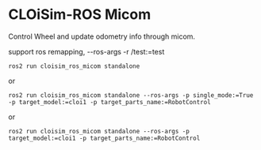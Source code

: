 # CLOiSim-ROS Micom

Control Wheel and update odometry info through micom.

support ros remapping, --ros-args -r /test:=test

```shell
ros2 run cloisim_ros_micom standalone
```

or

```shell
ros2 run cloisim_ros_micom standalone --ros-args -p single_mode:=True -p target_model:=cloi1 -p target_parts_name:=RobotControl
```

or

```shell
ros2 run cloisim_ros_micom standalone --ros-args -p target_model:=cloi1 -p target_parts_name:=RobotControl
```

